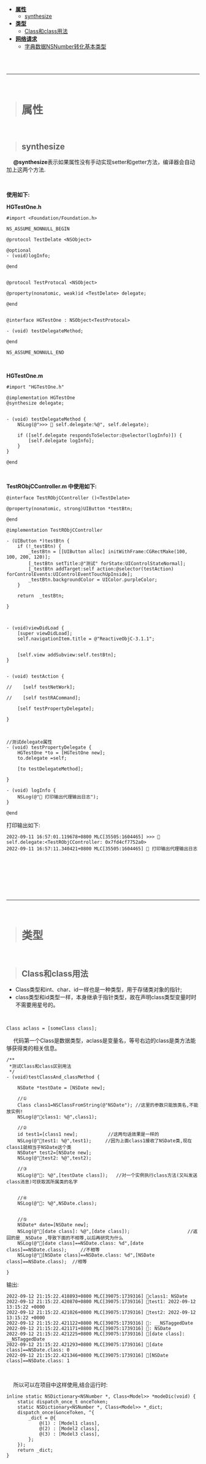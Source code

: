 > <h2 id=''></h2>
- [**属性**](#属性)
	- [synthesize](#synthesize)
- [**类型**](#类型)
	- [Class和class用法](#Class和class用法)
- [**网络请求**](#网络请求)
	- [字典数据NSNumber转化基本类型](#字典数NSNumber据转化基本类型)




<br/>
<br/>

***
<br/>


> <h1 id='属性'>属性</h1>


<br/>


> <h2 id='synthesize'>synthesize</h2>

&emsp; **@synthesize**表示如果属性没有手动实现setter和getter方法，编译器会自动加上这两个方法.

<br/>

**使用如下:**

**HGTestOne.h**

```
#import <Foundation/Foundation.h>

NS_ASSUME_NONNULL_BEGIN

@protocol TestDelate <NSObject>

@optional
- (void)logInfo;

@end


@protocol TestProtocal <NSObject>

@property(nonatomic, weak)id <TestDelate> delegate;

@end


@interface HGTestOne : NSObject<TestProtocal>

- (void) testDelegateMethod;

@end

NS_ASSUME_NONNULL_END

```


<br/>

**HGTestOne.m**


```
#import "HGTestOne.h"

@implementation HGTestOne
@synthesize delegate;


- (void) testDelegateMethod {
    NSLog(@">>> 🍎 self.delegate:%@", self.delegate);
    
    if ([self.delegate respondsToSelector:@selector(logInfo)]) {
        [self.delegate logInfo];
    }
}

@end

```

<br/>

**TestRObjCController.m 中使用如下:**

```
@interface TestRObjCController ()<TestDelate>

@property(nonatomic, strong)UIButton *testBtn;

@end

@implementation TestRObjCController

- (UIButton *)testBtn {
    if (!_testBtn) {
        _testBtn = [[UIButton alloc] initWithFrame:CGRectMake(100, 100, 200, 120)];
        [_testBtn setTitle:@"测试" forState:UIControlStateNormal];
        [_testBtn addTarget:self action:@selector(testAction) forControlEvents:UIControlEventTouchUpInside];
        _testBtn.backgroundColor = UIColor.purpleColor;
    }
    
    return  _testBtn;
    
}



- (void)viewDidLoad {
    [super viewDidLoad];
    self.navigationItem.title = @"ReactiveObjC-3.1.1";

    
    [self.view addSubview:self.testBtn];
}


- (void) testAction {
    
//    [self testNetWork];
    
//    [self testRACommand];
    
    [self testPropertyDelegate];
    
}



//测试delegate属性
- (void) testPropertyDelegate {
    HGTestOne *to = [HGTestOne new];
    to.delegate =self;
    
    [to testDelegateMethod];
    
}

- (void) logInfo {
    NSLog(@"🍎 打印输出代理输出日志");
}

@end
```

打印输出如下:

```
2022-09-11 16:57:01.119678+0800 MLC[35505:1604465] >>> 🍎 self.delegate:<TestRObjCController: 0x7fd4cf7752a0>
2022-09-11 16:57:11.340421+0800 MLC[35505:1604465] 🍎 打印输出代理输出日志
```




<br/>
<br/>



> <h2 id=''></h2>



<br/>
<br/>

***
<br/>


> <h1 id='类型'>类型</h1>

<br/>

> <h2 id='Class和class用法'>Class和class用法</h2>

- Class类型和int、char、id一样也是一种类型，用于存储类对象的指针;
- class类型和id类型一样，本身继承于指针类型，故在声明class类型变量时时不需要用星号的。

<br/>

```
Class aclass = [someClass class]; 
```

&emsp; 代码第一个Class是数据类型，aclass是变量名，等号右边的class是类方法能够获得类的相关信息。

```
/**
 *测试Class和class区别用法
 */
- (void)testClassAnd_classMethod {
    
    NSDate *testDate = [NSDate new];
    
    //①
    Class class1=NSClassFromString(@"NSDate"); //这里的参数只能放类名,不能放实例!
    NSLog(@"🍎class1: %@",class1);
    
    //②
    id test1=[class1 new];           //这两句话效果是一样的
    NSLog(@"🍏test1: %@",test1);     //因为上面class1接收了NSDate类,现在class1就相当于NSDate这个类
    NSDate* test2=[NSDate new];
    NSLog(@"🍏test2: %@",test2);
    
    //③
    NSLog(@"🍐: %@",[testDate class]);   //对一个实例执行class方法(又叫发送class消息)可获取其所属类的名字
    
    
    //④
    NSLog(@"🍊: %@",NSDate.class);
    
    
    //⑤
    NSDate* date=[NSDate new];
    NSLog(@"🍋[date class]: %@",[date class]);                     //返回的是__NSDate ,导致下面的不相等,以后再研究为什么
    NSLog(@"🍋[date class]==NSDate.class: %d",[date class]==NSDate.class);     //不相等
    NSLog(@"🍋[NSDate class]==NSDate.class: %d",[NSDate class]==NSDate.class);  //相等
    
}
```

输出:

```
2022-09-12 21:15:22.418893+0800 MLC[39075:1739316] 🍎class1: NSDate
2022-09-12 21:15:22.420870+0800 MLC[39075:1739316] 🍏test1: 2022-09-12 13:15:22 +0000
2022-09-12 21:15:22.421026+0800 MLC[39075:1739316] 🍏test2: 2022-09-12 13:15:22 +0000
2022-09-12 21:15:22.421122+0800 MLC[39075:1739316] 🍐: __NSTaggedDate
2022-09-12 21:15:22.421171+0800 MLC[39075:1739316] 🍊: NSDate
2022-09-12 21:15:22.421225+0800 MLC[39075:1739316] 🍋[date class]: __NSTaggedDate
2022-09-12 21:15:22.421293+0800 MLC[39075:1739316] 🍋[date class]==NSDate.class: 0
2022-09-12 21:15:22.421346+0800 MLC[39075:1739316] 🍋[NSDate class]==NSDate.class: 1
```

<br/>

&emsp; 所以可以在项目中这样使用,结合运行时:

```
inline static NSDictionary<NSNumber *, Class<Model>> *modeDic(void) {
    static dispatch_once_t onceToken;
    static NSDictionary<NSNumber *, Class<Model>> *_dict;
    dispatch_once(&onceToken, ^{
        _dict = @{
            @(1) : [Model1 class],
            @(2) : [Model2 class],
            @(3) : [Model3 class],
        };
    });
    return _dict;
}
```






<br/>
<br/>


> <h2 id=''></h2>



<br/>
<br/>




<br/>
<br/>

***
<br/>


> <h1 id='网络请求'>网络请求</h1>


<br/>


> <h2 id='字典数据NSNumber转化基本类型'>字典数据NSNumber转化基本类型</h2>

&emsp; 因为NSArray和NSDictionary都无法存储基本数据类型，所以NSNumber就是用来将基本数据类型转化为对象的。

&emsp; 基本数据类型存入数组需要先将基本数据类型转化为对象，然后存入数组或者字典中。

&emsp; 基本数据类型转化为NSNumber对象

```
+ (NSNumber *)numberWithChar:(char)value;
+ (NSNumber *)numberWithUnsignedChar:(unsigned char)value;
+ (NSNumber *)numberWithShort:(short)value;
+ (NSNumber *)numberWithUnsignedShort:(unsigned short)value;
+ (NSNumber *)numberWithInt:(int)value;
+ (NSNumber *)numberWithUnsignedInt:(unsigned int)value;
+ (NSNumber *)numberWithLong:(long)value;
+ (NSNumber *)numberWithUnsignedLong:(unsigned long)value;
+ (NSNumber *)numberWithLongLong:(long long)value;
+ (NSNumber *)numberWithUnsignedLongLong:(unsigned long long)value;
+ (NSNumber *)numberWithFloat:(float)value;
+ (NSNumber *)numberWithDouble:(double)value;
+ (NSNumber *)numberWithBool:(BOOL)value;
+ (NSNumber *)numberWithInteger:(NSInteger)value;
+ (NSNumber *)numberWithUnsignedInteger:(NSUInteger)value;
```


<br/>

&emsp; 也可以使用@直接向基本数据类型封装为对象

&emsp; @10 代表是1个NSNumber对象，这个对象中包装的是整形的10。如果后面的数据是1个变量，那么这个变量就必须要使用小括弧括起来。

&emsp; NSNumber对象转化为基本数据类型

```
@property (readonly) char charValue;
@property (readonly) unsigned char unsignedCharValue;
@property (readonly) short shortValue;
@property (readonly) unsigned short unsignedShortValue;
@property (readonly) int intValue;
@property (readonly) unsigned int unsignedIntValue;
@property (readonly) long longValue;
@property (readonly) unsigned long unsignedLongValue;
@property (readonly) long long longLongValue;
@property (readonly) unsigned long long unsignedLongLongValue;
@property (readonly) float floatValue;
@property (readonly) double doubleValue;
@property (readonly) BOOL boolValue;
@property (readonly) NSInteger integerValue;
@property (readonly) NSUInteger unsignedIntegerValue;
```

<br/>
<br/>



> <h2 id=''></h2>






<br/>
<br/>

***
<br/>


> <h1 id=''></h1>


<br/>


> <h2 id=''></h2>



<br/>
<br/>



> <h2 id=''></h2>




<br/>
<br/>

***
<br/>


> <h1 id=''></h1>


<br/>


> <h2 id=''></h2>



<br/>
<br/>



> <h2 id=''></h2>
